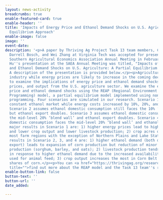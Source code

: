 ```yaml
---
layout: news-activity
breadcrumbs: true
enable-featured-card: true
enable-header: ''
title: 'Impacts of Energy Price and Ethanol Demand Shocks on U.S. Agriculture: A Partial
  Equilibrium Approach'
enable-image: false
image: ''
event-date: 
description: '<p>A paper by Thriving Ag Project Task 13 team members, Chenyang Hu,
  Darrell Bosch, and Wei Zhang at Virginia Tech was accepted for presentation at the
  Southern Agricultural Economics Association Annual Meeting in February 2022. Cheyang
  Hu''s presentation at the SAEA Annual Meeting was titled, "Impacts of Energy Price
  and Ethanol Demand Shocks on U.S. Agriculture: A Partial Equilibrium Approach".
  A description of the presentation is provided below.</p><p>Agriculture is an energy-intensive
  industry while energy prices are likely to increase in the coming decade. We try
  to examine the implications of energy price and ethanol demand shocks for revenues,
  prices, and output from the U.S. agriculture sector. We examine the effects of energy
  price and ethanol demand shocks using the REAP (Regional Environment and Agriculture
  Programming) model, a partial equilibrium model implemented using nonlinear mathematical
  programming. Four scenarios are simulated in our research. Scenario 1 assumes a
  constant ethanol market while energy costs increased by 10%, 20%, and 30%, representatively.
  Scenario 2 assumes ethanol domestic consumption still faces the 10% ‘blend wall’
  but ethanol export doubles. Scenario 3 assumes ethanol domestic consumption faces
  the mid-level 20% ‘blend wall’ and ethanol export doubles. Scenario 4 assumes ethanol
  domestic consumption faces the mid-level 20% ‘blend wall’ and ethanol export quadruples.</p><p>The
  major results in Scenario 1 are: 1) higher energy prices lead to higher crop prices
  and lower crop output and lower livestock production; 2) crop acres decrease in
  most farm regions with the exception of Northern Plains and Lake States. The major
  results in Scenario 2, 3, and 4 are: 1) higher ethanol demand (both domestic and
  export) leads to expansion of corn production but reduction of minor feed grains
  production (sorghum, barley, and oats); 2) livestock production tends to increase
  in response to higher ethanol demand due to the increased availability of by-products
  used for animal feed; 3) crop output increases the most in Corn Belt which has large
  shares of corn.</p><p>You can <a href="https://thrivingag.org/research/economic-simulations-and-modelling/"
  title="">find out more about the REAP model and the Task 13 team''s research here</a>.</p>'
enable-button-link: false
button-text: ''
button-url: ''
date_added: 

---
```


